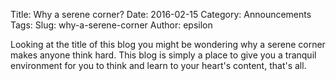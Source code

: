 Title: Why a serene corner?
Date: 2016-02-15
Category: Announcements
Tags: 
Slug: why-a-serene-corner
Author: epsilon

Looking at the title of this blog you might be wondering why a serene corner makes anyone think hard. This blog is simply a place to give you a tranquil environment for you to think and learn to your heart's content, that's all.